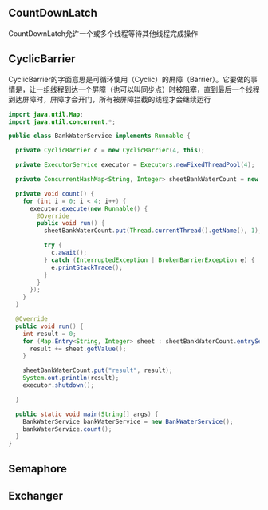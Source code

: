## CountDownLatch
CountDownLatch允许一个或多个线程等待其他线程完成操作

## CyclicBarrier
CyclicBarrier的字面意思是可循环使用（Cyclic）的屏障（Barrier）。它要做的事情是，让一组线程到达一个屏障（也可以叫同步点）时被阻塞，直到最后一个线程到达屏障时，屏障才会开门，所有被屏障拦截的线程才会继续运行

```java
import java.util.Map;
import java.util.concurrent.*;

public class BankWaterService implements Runnable {

  private CyclicBarrier c = new CyclicBarrier(4, this);

  private ExecutorService executor = Executors.newFixedThreadPool(4);

  private ConcurrentHashMap<String, Integer> sheetBankWaterCount = new ConcurrentHashMap<>();

  private void count() {
    for (int i = 0; i < 4; i++) {
      executor.execute(new Runnable() {
        @Override
        public void run() {
          sheetBankWaterCount.put(Thread.currentThread().getName(), 1);

          try {
            c.await();
          } catch (InterruptedException | BrokenBarrierException e) {
            e.printStackTrace();
          }
        }
      });
    }
  }

  @Override
  public void run() {
    int result = 0;
    for (Map.Entry<String, Integer> sheet : sheetBankWaterCount.entrySet()) {
      result += sheet.getValue();
    }

    sheetBankWaterCount.put("result", result);
    System.out.println(result);
    executor.shutdown();

  }

  public static void main(String[] args) {
    BankWaterService bankWaterService = new BankWaterService();
    bankWaterService.count();
  }
}
```

## Semaphore

## Exchanger

